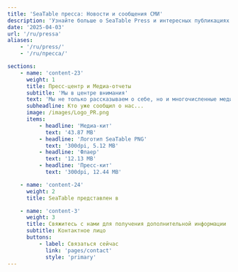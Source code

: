 ```yaml
---
title: 'SeaTable пресса: Новости и сообщения СМИ'
description: 'Узнайте больше о SeaTable Press и интересных публикациях в СМИ, которые освещают нашу платформу и ее применение.'
date: '2025-04-03'
url: '/ru/pressa'
aliases:
    - '/ru/press/'
    - '/ru/пресса/'

sections:
    - name: 'content-23'
      weight: 1
      title: Пресс-центр и Медиа-отчеты
      subtitle: 'Мы в центре внимания'
      text: 'Мы не только рассказываем о себе, но и многочисленные медиа-отчеты делают это. Вы можете найти их все здесь, в нашем пресс-центре. Хотите написать о нас? Всегда рады! [Свяжитесь с нами]({{< relref "pages/contact" >}}) для получения дополнительной информации.'
      subheadline: Кто уже сообщил о нас...
      image: /images/Logo_PR.png
      items:
          - headline: 'Медиа-кит'
            text: '43.87 MB'
          - headline: 'Логотип SeaTable PNG'
            text: '300dpi, 5.12 MB'
          - headline: 'Флаер'
            text: '12.13 MB'
          - headline: 'Пресс-кит'
            text: '300dpi, 12.44 MB'

    - name: 'content-24'
      weight: 2
      title: SeaTable представлен в

    - name: 'content-3'
      weight: 3
      title: Свяжитесь с нами для получения дополнительной информации
      subtitle: Контактное лицо
      buttons:
          - label: Связаться сейчас
            link: 'pages/contact'
            style: 'primary'
---
```

